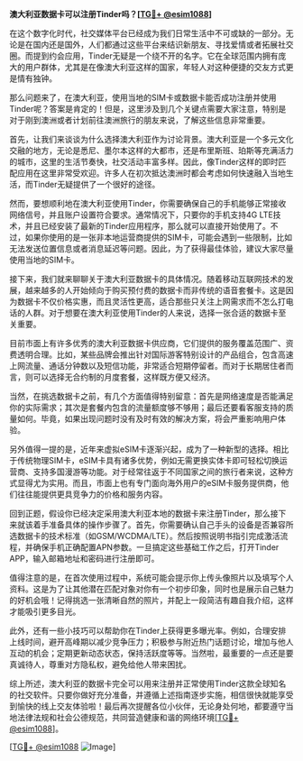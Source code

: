 **澳大利亚数据卡可以注册Tinder吗？[[TG💪+ @esim1088](https://t.me/s/esim1088)]**

在这个数字化时代，社交媒体平台已经成为我们日常生活中不可或缺的一部分。无论是在国内还是国外，人们都通过这些平台来结识新朋友、寻找爱情或者拓展社交圈。而提到约会应用，Tinder无疑是一个绕不开的名字。它在全球范围内拥有庞大的用户群体，尤其是在像澳大利亚这样的国家，年轻人对这种便捷的交友方式更是情有独钟。

那么问题来了，在澳大利亚，使用当地的SIM卡或数据卡能否成功注册并使用Tinder呢？答案是肯定的！但是，这里涉及到几个关键点需要大家注意，特别是对于刚到澳洲或者计划前往澳洲旅行的朋友来说，了解这些信息非常重要。

首先，让我们来谈谈为什么选择澳大利亚作为讨论背景。澳大利亚是一个多元文化交融的地方，无论是悉尼、墨尔本这样的大都市，还是布里斯班、珀斯等充满活力的城市，这里的生活节奏快，社交活动丰富多样。因此，像Tinder这样的即时匹配应用在这里非常受欢迎。许多人在初次抵达澳洲时都会考虑如何快速融入当地生活，而Tinder无疑提供了一个很好的途径。

然而，要想顺利地在澳大利亚使用Tinder，你需要确保自己的手机能够正常接收网络信号，并且账户设置符合要求。通常情况下，只要你的手机支持4G LTE技术，并且已经安装了最新的Tinder应用程序，那么就可以直接开始使用了。不过，如果你使用的是一张非本地运营商提供的SIM卡，可能会遇到一些限制，比如无法发送位置信息或者消息延迟等问题。因此，为了获得最佳体验，建议大家尽量使用当地的SIM卡。

接下来，我们就来聊聊关于澳大利亚数据卡的具体情况。随着移动互联网技术的发展，越来越多的人开始倾向于购买预付费的数据卡而非传统的语音套餐卡。这是因为数据卡不仅价格实惠，而且灵活性更高，适合那些只关注上网需求而不怎么打电话的人群。对于想要在澳大利亚使用Tinder的人来说，选择一张合适的数据卡至关重要。

目前市面上有许多优秀的澳大利亚数据卡供应商，它们提供的服务覆盖范围广、资费透明合理。比如，某些品牌会推出针对国际游客特别设计的产品组合，包含高速上网流量、通话分钟数以及短信功能，非常适合短期停留者。而对于长期居住者而言，则可以选择无合约制的月度套餐，这样既方便又经济。

当然，在挑选数据卡之前，有几个方面值得特别留意：首先是网络速度是否能满足你的实际需求；其次是套餐内包含的流量额度够不够用；最后还要看客服支持的质量如何。毕竟，如果出现问题时没有及时有效的解决方案，将会严重影响用户体验。

另外值得一提的是，近年来虚拟eSIM卡逐渐兴起，成为了一种新型的选择。相比于传统物理SIM卡，eSIM卡具有诸多优势，例如无需更换实体卡即可轻松切换运营商、支持多国漫游等功能。对于经常往返于不同国家之间的旅行者来说，这种方式显得尤为实用。而且，市面上也有专门面向海外用户的eSIM卡服务提供商，他们往往能提供更具竞争力的价格和服务内容。

回到正题，假设你已经决定采用澳大利亚本地的数据卡来注册Tinder，那么接下来就该着手准备具体的操作步骤了。首先，你需要确认自己手头的设备是否兼容所选数据卡的技术标准（如GSM/WCDMA/LTE）。然后按照说明书指引完成激活流程，并确保手机正确配置APN参数。一旦搞定这些基础工作之后，打开Tinder APP，输入邮箱地址和密码进行注册即可。

值得注意的是，在首次使用过程中，系统可能会提示你上传头像照片以及填写个人资料。这是为了让其他潜在匹配对象对你有一个初步印象，同时也是展示自己魅力的好机会哦！记得挑选一张清晰自然的照片，并配上一段简洁有趣自我介绍，这样才能吸引更多目光。

此外，还有一些小技巧可以帮助你在Tinder上获得更多曝光率。例如，合理安排上线时间，避开高峰期以减少竞争压力；积极参与附近热门话题讨论，增加与他人互动的机会；定期更新动态状态，保持活跃度等等。当然啦，最重要的一点还是要真诚待人，尊重对方隐私权，避免给他人带来困扰。

综上所述，澳大利亚的数据卡完全可以用来注册并正常使用Tinder这款全球知名的社交软件。只要你做好充分准备，并遵循上述指南逐步实施，相信很快就能享受到愉快的线上交友体验啦！最后再次提醒各位小伙伴，无论身处何地，都要遵守当地法律法规和社会公德规范，共同营造健康和谐的网络环境[[TG💪+ @esim1088](https://t.me/s/esim1088)]。

[[TG💪+ @esim1088](https://t.me/s/esim1088) ![Image](https://i.postimg.cc/4NQfJmqS/Snipaste-2025-05-13-00-14-12.png)]